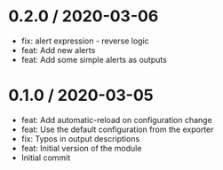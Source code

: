 
0.2.0 / 2020-03-06
==================

  * fix: alert expression - reverse logic
  * feat: Add new alerts
  * feat: Add some simple alerts as outputs

0.1.0 / 2020-03-05
==================

  * feat: Add automatic-reload on configuration change
  * feat: Use the default configuration from the exporter
  * fix: Typos in output descriptions
  * feat: Initial version of the module
  * Initial commit
